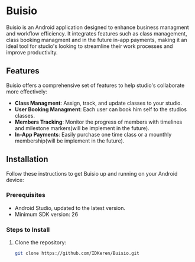 # Buisio

Buisio is an Android application designed to enhance business managment and workflow efficiency. 
It integrates features such as class management, class booking managment and in the future in-app payments, making it an ideal tool for studio's looking 
to streamline their work processes and improve productivity.

## Features

Buisio offers a comprehensive set of features to help studio's collaborate more effectively:

- **Class Managment**: Assign, track, and update classes to your studio.
- **User Booking Managment**: Each user can book him self to the studios classes.
- **Members Tracking**: Monitor the progress of members with timelines and milestone markers(will be implement in the future).
- **In-App Payments**: Easily purchase one time class or a mounthly membership(will be implement in the future).


## Installation

Follow these instructions to get Buisio up and running on your Android device:

### Prerequisites

- Android Studio, updated to the latest version.
- Minimum SDK version: 26

### Steps to Install

1. Clone the repository:
   ```bash
   git clone https://github.com/IDKeren/Buisio.git

